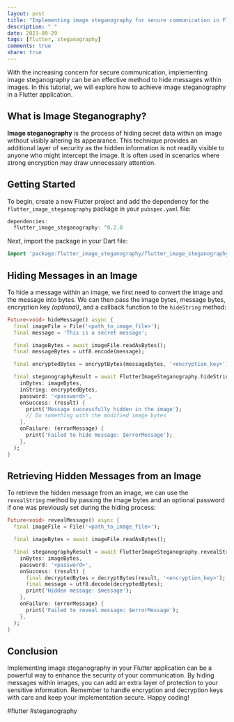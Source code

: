 ```yaml
---
layout: post
title: "Implementing image steganography for secure communication in Flutter"
description: " "
date: 2023-09-29
tags: [flutter, steganography]
comments: true
share: true
---
```


With the increasing concern for secure communication, implementing image steganography can be an effective method to hide messages within images. In this tutorial, we will explore how to achieve image steganography in a Flutter application. 

## What is Image Steganography?

**Image steganography** is the process of hiding secret data within an image without visibly altering its appearance. This technique provides an additional layer of security as the hidden information is not readily visible to anyone who might intercept the image. It is often used in scenarios where strong encryption may draw unnecessary attention.

## Getting Started

To begin, create a new Flutter project and add the dependency for the `flutter_image_steganography` package in your `pubspec.yaml` file:

```dart
dependencies:
  flutter_image_steganography: ^0.2.0
```

Next, import the package in your Dart file:

```dart
import 'package:flutter_image_steganography/flutter_image_steganography.dart';
```

## Hiding Messages in an Image

To hide a message within an image, we first need to convert the image and the message into bytes. We can then pass the image bytes, message bytes, encryption key *(optional)*, and a callback function to the `hideString` method:

```dart
Future<void> hideMessage() async {
  final imageFile = File('<path_to_image_file>');
  final message = 'This is a secret message';

  final imageBytes = await imageFile.readAsBytes();
  final messageBytes = utf8.encode(message);

  final encryptedBytes = encryptBytes(messageBytes, '<encryption_key>');

  final steganographyResult = await FlutterImageSteganography.hideString(
    inBytes: imageBytes,
    inString: encryptedBytes,
    password: '<password>',
    onSuccess: (result) {
      print('Message successfully hidden in the image');
      // Do something with the modified image bytes
    },
    onFailure: (errorMessage) {
      print('Failed to hide message: $errorMessage');
    },
  );
}
```

## Retrieving Hidden Messages from an Image

To retrieve the hidden message from an image, we can use the `revealString` method by passing the image bytes and an optional password if one was previously set during the hiding process:

```dart
Future<void> revealMessage() async {
  final imageFile = File('<path_to_image_file>');

  final imageBytes = await imageFile.readAsBytes();

  final steganographyResult = await FlutterImageSteganography.revealString(
    inBytes: imageBytes,
    password: '<password>',
    onSuccess: (result) {
      final decryptedBytes = decryptBytes(result, '<encryption_key>');
      final message = utf8.decode(decryptedBytes);
      print('Hidden message: $message');
    },
    onFailure: (errorMessage) {
      print('Failed to reveal message: $errorMessage');
    },
  );
}
```

## Conclusion

Implementing image steganography in your Flutter application can be a powerful way to enhance the security of your communication. By hiding messages within images, you can add an extra layer of protection to your sensitive information. Remember to handle encryption and decryption keys with care and keep your implementation secure. Happy coding!

#flutter #steganography